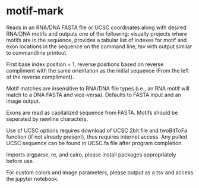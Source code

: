 # motif-mark

Reads in an RNA/DNA FASTA file or UCSC coordinates along with desired RNA/DNA motifs and outputs one of the following: visually projects where motifs are in the sequence, provides a tabular list of indexes for motif and exon locations in the sequence on the command line, tsv with output similar to commandline printout. 

First base index position = 1, reverse positions based on reverse compliment with the same orientation as the initial sequence (From the left of the reverse compliment). 

Motif matches are insensitive to RNA/DNA file types (i.e., an RNA motif will match to a DNA FASTA and vice-versa). Defaults to FASTA input and an image output. 

Exons are read as capitalized sequence from FASTA. Motifs should be seperated by newline characters. 

Use of UCSC options requires download of UCSC 2bit file and twoBitToFa function (if not already present), thus requires internet access. Any pulled UCSC sequence can be found in UCSC.fa file after program completion. 

Imports argparse, re, and cairo, please install packages appropriately before use.



For custom colors and image parameters, please output as a tsv and access the jupyter notebook.
